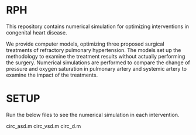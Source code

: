 # RPH

This repository contains numerical simulation for optimizing interventions in congenital heart disease.

We provide computer models, optimizing three proposed surgical treatments of refractory pulmonary hypertension. The models set up the methodology to examine the treatment results without actually performing the surgery. Numerical simulations are performed to compare the change of pressure and oxygen saturation in pulmonary artery and systemic artery to examine the impact of the treatments.

# SETUP

Run the below files to see the numerical simulation in each intervention.

circ_asd.m
circ_vsd.m
circ_d.m
